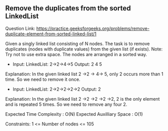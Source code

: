## Remove the duplicates from the sorted LinkedList 

Question Link: https://practice.geeksforgeeks.org/problems/remove-duplicate-element-from-sorted-linked-list/1

Given a singly linked list consisting of N nodes. The task is to remove duplicates (nodes with duplicate values) from the given list (if exists).
Note: Try not to use extra space. The nodes are arranged in a sorted way.

- Input:
LinkedList: 2->2->4->5
Output: 2 4 5

Explanation: In the given linked list 
2 ->2 -> 4-> 5, only 2 occurs more 
than 1 time. So we need to remove it once.

- Input:
LinkedList: 2->2->2->2->2
Output: 2

Explanation: In the given linked list 
2 ->2 ->2 ->2 ->2, 2 is the only element
and is repeated 5 times. So we need to remove
any four 2.

Expected Time Complexity : O(N)
Expected Auxilliary Space : O(1)

Constraints:
1 <= Number of nodes <= 105